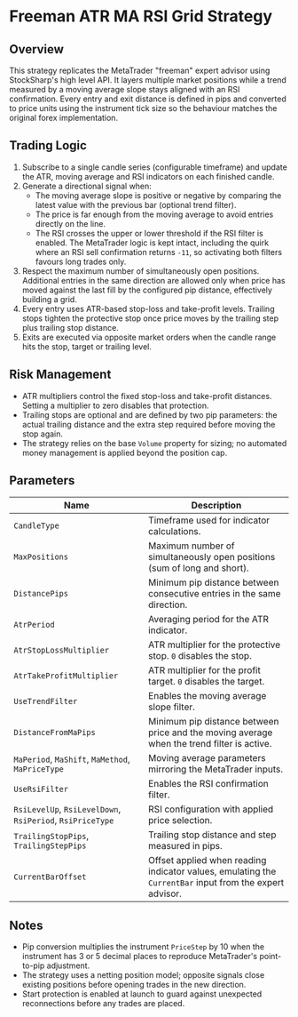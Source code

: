 # Freeman ATR MA RSI Grid Strategy

## Overview
This strategy replicates the MetaTrader "freeman" expert advisor using StockSharp's high level API. It layers multiple market positions while a trend measured by a moving average slope stays aligned with an RSI confirmation. Every entry and exit distance is defined in pips and converted to price units using the instrument tick size so the behaviour matches the original forex implementation.

## Trading Logic
1. Subscribe to a single candle series (configurable timeframe) and update the ATR, moving average and RSI indicators on each finished candle.
2. Generate a directional signal when:
   - The moving average slope is positive or negative by comparing the latest value with the previous bar (optional trend filter).
   - The price is far enough from the moving average to avoid entries directly on the line.
   - The RSI crosses the upper or lower threshold if the RSI filter is enabled. The MetaTrader logic is kept intact, including the quirk where an RSI sell confirmation returns `-11`, so activating both filters favours long trades only.
3. Respect the maximum number of simultaneously open positions. Additional entries in the same direction are allowed only when price has moved against the last fill by the configured pip distance, effectively building a grid.
4. Every entry uses ATR-based stop-loss and take-profit levels. Trailing stops tighten the protective stop once price moves by the trailing step plus trailing stop distance.
5. Exits are executed via opposite market orders when the candle range hits the stop, target or trailing level.

## Risk Management
- ATR multipliers control the fixed stop-loss and take-profit distances. Setting a multiplier to zero disables that protection.
- Trailing stops are optional and are defined by two pip parameters: the actual trailing distance and the extra step required before moving the stop again.
- The strategy relies on the base `Volume` property for sizing; no automated money management is applied beyond the position cap.

## Parameters
| Name | Description |
| --- | --- |
| `CandleType` | Timeframe used for indicator calculations. |
| `MaxPositions` | Maximum number of simultaneously open positions (sum of long and short). |
| `DistancePips` | Minimum pip distance between consecutive entries in the same direction. |
| `AtrPeriod` | Averaging period for the ATR indicator. |
| `AtrStopLossMultiplier` | ATR multiplier for the protective stop. `0` disables the stop. |
| `AtrTakeProfitMultiplier` | ATR multiplier for the profit target. `0` disables the target. |
| `UseTrendFilter` | Enables the moving average slope filter. |
| `DistanceFromMaPips` | Minimum pip distance between price and the moving average when the trend filter is active. |
| `MaPeriod`, `MaShift`, `MaMethod`, `MaPriceType` | Moving average parameters mirroring the MetaTrader inputs. |
| `UseRsiFilter` | Enables the RSI confirmation filter. |
| `RsiLevelUp`, `RsiLevelDown`, `RsiPeriod`, `RsiPriceType` | RSI configuration with applied price selection. |
| `TrailingStopPips`, `TrailingStepPips` | Trailing stop distance and step measured in pips. |
| `CurrentBarOffset` | Offset applied when reading indicator values, emulating the `CurrentBar` input from the expert advisor. |

## Notes
- Pip conversion multiplies the instrument `PriceStep` by 10 when the instrument has 3 or 5 decimal places to reproduce MetaTrader's point-to-pip adjustment.
- The strategy uses a netting position model; opposite signals close existing positions before opening trades in the new direction.
- Start protection is enabled at launch to guard against unexpected reconnections before any trades are placed.
